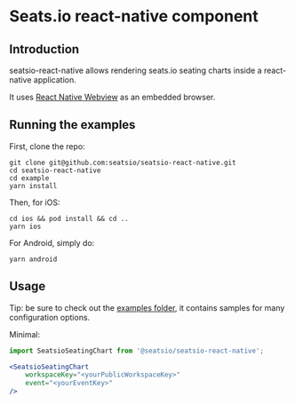 # Seats.io react-native component 

## Introduction

seatsio-react-native allows rendering seats.io seating charts inside a react-native application. 

It uses [React Native Webview](https://github.com/react-native-webview/react-native-webview) as an embedded browser.

## Running the examples

First, clone the repo: 

```
git clone git@github.com:seatsio/seatsio-react-native.git                                                                     
cd seatsio-react-native
cd example
yarn install
```

Then, for iOS: 

```
cd ios && pod install && cd ..
yarn ios
```


For Android, simply do: 
```
yarn android
```


## Usage

Tip: be sure to check out the [examples folder](https://github.com/seatsio/seatsio-react-native/tree/master/example/examples), it contains samples for many configuration options. 

Minimal: 
```jsx
import SeatsioSeatingChart from '@seatsio/seatsio-react-native';

<SeatsioSeatingChart
    workspaceKey="<yourPublicWorkspaceKey>"
    event="<yourEventKey>"
/>
```
